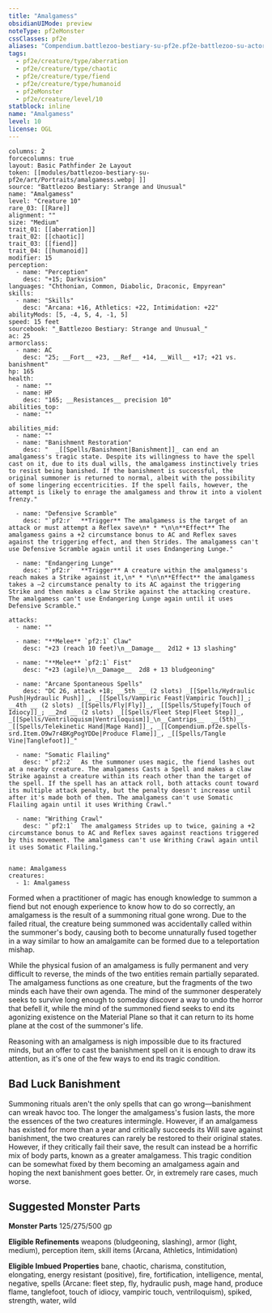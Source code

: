 ```yaml
---
title: "Amalgamess"
obsidianUIMode: preview
noteType: pf2eMonster
cssClasses: pf2e
aliases: "Compendium.battlezoo-bestiary-su-pf2e.pf2e-battlezoo-su-actors.Actor.xbxXhJU9I1CaAsyP" 
tags:
  - pf2e/creature/type/aberration
  - pf2e/creature/type/chaotic
  - pf2e/creature/type/fiend
  - pf2e/creature/type/humanoid
  - pf2eMonster
  - pf2e/creature/level/10
statblock: inline
name: "Amalgamess"
level: 10
license: OGL
---
```


```statblock
columns: 2
forcecolumns: true
layout: Basic Pathfinder 2e Layout
token: [[modules/battlezoo-bestiary-su-pf2e/art/Portraits/amalgamess.webp| ]]
source: "Battlezoo Bestiary: Strange and Unusual"
name: "Amalgamess"
level: "Creature 10"
rare_03: [[Rare]]
alignment: ""
size: "Medium"
trait_01: [[aberration]]
trait_02: [[chaotic]]
trait_03: [[fiend]]
trait_04: [[humanoid]]
modifier: 15
perception:
  - name: "Perception"
    desc: "+15; Darkvision"
languages: "Chthonian, Common, Diabolic, Draconic, Empyrean"
skills:
  - name: "Skills"
    desc: "Arcana: +16, Athletics: +22, Intimidation: +22"
abilityMods: [5, -4, 5, 4, -1, 5]
speed: 15 feet
sourcebook: "_Battlezoo Bestiary: Strange and Unusual_"
ac: 25
armorclass:
  - name: AC
    desc: "25; __Fort__ +23, __Ref__ +14, __Will__ +17; +21 vs. banishment"
hp: 165
health:
  - name: ""
  - name: HP
    desc: "165; __Resistances__ precision 10"
abilities_top:
  - name: ""

abilities_mid:
  - name: ""
  - name: "Banishment Restoration"
    desc: "  _[[Spells/Banishment|Banishment]]_ can end an amalgamess's tragic state. Despite its willingness to have the spell cast on it, due to its dual wills, the amalgamess instinctively tries to resist being banished. If the banishment is successful, the original summoner is returned to normal, albeit with the possibility of some lingering eccentricities. If the spell fails, however, the attempt is likely to enrage the amalgamess and throw it into a violent frenzy."

  - name: "Defensive Scramble"
    desc: "`pf2:r`  **Trigger** The amalgamess is the target of an attack or must attempt a Reflex save\n* * *\n\n**Effect** The amalgamess gains a +2 circumstance bonus to AC and Reflex saves against the triggering effect, and then Strides. The amalgamess can't use Defensive Scramble again until it uses Endangering Lunge."

  - name: "Endangering Lunge"
    desc: "`pf2:r`  **Trigger** A creature within the amalgamess's reach makes a Strike against it,\n* * *\n\n**Effect** the amalgamess takes a –2 circumstance penalty to its AC against the triggering Strike and then makes a claw Strike against the attacking creature. The amalgamess can't use Endangering Lunge again until it uses Defensive Scramble."

attacks:
  - name: ""

  - name: "**Melee** `pf2:1` Claw"
    desc: "+23 (reach 10 feet)\n__Damage__  2d12 + 13 slashing"

  - name: "**Melee** `pf2:1` Fist"
    desc: "+23 (agile)\n__Damage__  2d8 + 13 bludgeoning"

  - name: "Arcane Spontaneous Spells"
    desc: "DC 26, attack +18; __5th __ (2 slots) _[[Spells/Hydraulic Push|Hydraulic Push]]_, _[[Spells/Vampiric Feast|Vampiric Touch]]_; __4th __ (2 slots) _[[Spells/Fly|Fly]]_, _[[Spells/Stupefy|Touch of Idiocy]]_; __2nd __ (2 slots) _[[Spells/Fleet Step|Fleet Step]]_, _[[Spells/Ventriloquism|Ventriloquism]]_\n__Cantrips__  __(5th)__ _[[Spells/Telekinetic Hand|Mage Hand]]_, _[[Compendium.pf2e.spells-srd.Item.O9w7r4BKgPogYDDe|Produce Flame]]_, _[[Spells/Tangle Vine|Tanglefoot]]_"

  - name: "Somatic Flailing"
    desc: "`pf2:2`  As the summoner uses magic, the fiend lashes out at a nearby creature. The amalgamess Casts a Spell and makes a claw Strike against a creature within its reach other than the target of the spell. If the spell has an attack roll, both attacks count toward its multiple attack penalty, but the penalty doesn't increase until after it's made both of them. The amalgamess can't use Somatic Flailing again until it uses Writhing Crawl."

  - name: "Writhing Crawl"
    desc: "`pf2:1`  The amalgamess Strides up to twice, gaining a +2 circumstance bonus to AC and Reflex saves against reactions triggered by this movement. The amalgamess can't use Writhing Crawl again until it uses Somatic Flailing."
 
```

```encounter-table
name: Amalgamess
creatures:
  - 1: Amalgamess
```



Formed when a practitioner of magic has enough knowledge to summon a fiend but not enough experience to know how to do so correctly, an amalgamess is the result of a summoning ritual gone wrong. Due to the failed ritual, the creature being summoned was accidentally called within the summoner's body, causing both to become unnaturally fused together in a way similar to how an amalgamite can be formed due to a teleportation mishap.

While the physical fusion of an amalgamess is fully permanent and very difficult to reverse, the minds of the two entities remain partially separated. The amalgamess functions as one creature, but the fragments of the two minds each have their own agenda. The mind of the summoner desperately seeks to survive long enough to someday discover a way to undo the horror that befell it, while the mind of the summoned fiend seeks to end its agonizing existence on the Material Plane so that it can return to its home plane at the cost of the summoner's life.

Reasoning with an amalgamess is nigh impossible due to its fractured minds, but an offer to cast the banishment spell on it is enough to draw its attention, as it's one of the few ways to end its tragic condition.

## Bad Luck Banishment

Summoning rituals aren't the only spells that can go wrong—banishment can wreak havoc too. The longer the amalgamess's fusion lasts, the more the essences of the two creatures intermingle. However, if an amalgamess has existed for more than a year and critically succeeds its Will save against banishment, the two creatures can rarely be restored to their original states. However, if they critically fail their save, the result can instead be a horrific mix of body parts, known as a greater amalgamess. This tragic condition can be somewhat fixed by them becoming an amalgamess again and hoping the next banishment goes better. Or, in extremely rare cases, much worse.

## Suggested Monster Parts

**Monster Parts** 125/275/500 gp

**Eligible Refinements** weapons (bludgeoning, slashing), armor (light, medium), perception item, skill items (Arcana, Athletics, Intimidation)

**Eligible Imbued Properties** bane, chaotic, charisma, constitution, elongating, energy resistant (positive), fire, fortification, intelligence, mental, negative, spells (Arcane: fleet step, fly, hydraulic push, mage hand, produce flame, tanglefoot, touch of idiocy, vampiric touch, ventriloquism), spiked, strength, water, wild
